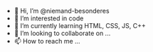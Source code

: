 - 👋 Hi, I’m @niemand-besonderes
- 👀 I’m interested in code
- 🌱 I’m currently learning HTML, CSS, JS, C++
- 💞️ I’m looking to collaborate on ...
- 📫 How to reach me ...

<!---
niemand-besonderes/niemand-besonderes is a ✨ special ✨ repository because its `README.md` (this file) appears on your GitHub profile.
You can click the Preview link to take a look at your changes.
--->
